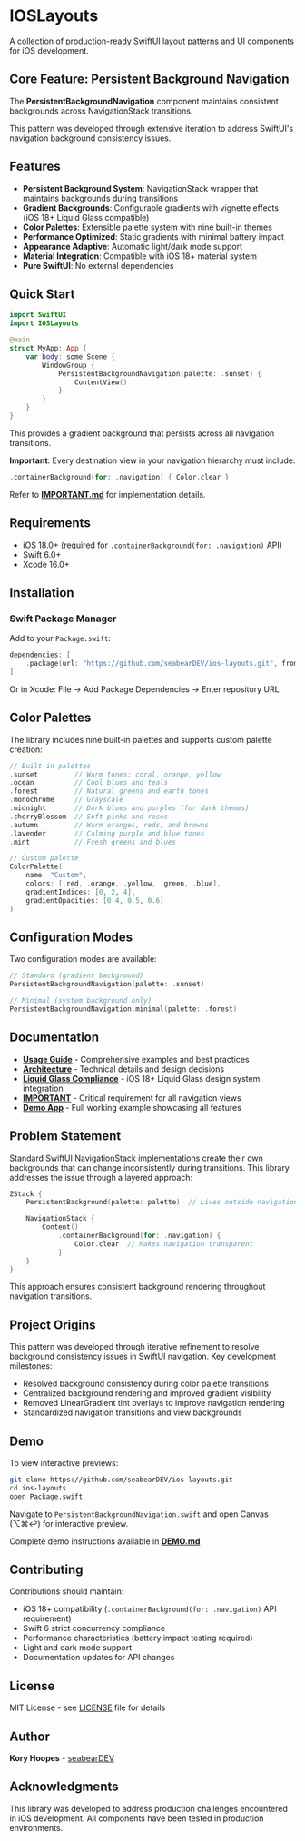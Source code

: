 # IOSLayouts

A collection of production-ready SwiftUI layout patterns and UI components for iOS development.

## Core Feature: Persistent Background Navigation

The **PersistentBackgroundNavigation** component maintains consistent backgrounds across NavigationStack transitions.

This pattern was developed through extensive iteration to address SwiftUI's navigation background consistency issues.

## Features

- **Persistent Background System**: NavigationStack wrapper that maintains backgrounds during transitions
- **Gradient Backgrounds**: Configurable gradients with vignette effects (iOS 18+ Liquid Glass compatible)
- **Color Palettes**: Extensible palette system with nine built-in themes
- **Performance Optimized**: Static gradients with minimal battery impact
- **Appearance Adaptive**: Automatic light/dark mode support
- **Material Integration**: Compatible with iOS 18+ material system
- **Pure SwiftUI**: No external dependencies

## Quick Start

```swift
import SwiftUI
import IOSLayouts

@main
struct MyApp: App {
    var body: some Scene {
        WindowGroup {
            PersistentBackgroundNavigation(palette: .sunset) {
                ContentView()
            }
        }
    }
}
```

This provides a gradient background that persists across all navigation transitions.

**Important**: Every destination view in your navigation hierarchy must include:
```swift
.containerBackground(for: .navigation) { Color.clear }
```

Refer to **[IMPORTANT.md](IMPORTANT.md)** for implementation details.

## Requirements

- iOS 18.0+ (required for `.containerBackground(for: .navigation)` API)
- Swift 6.0+
- Xcode 16.0+

## Installation

### Swift Package Manager

Add to your `Package.swift`:

```swift
dependencies: [
    .package(url: "https://github.com/seabearDEV/ios-layouts.git", from: "1.0.0")
]
```

Or in Xcode: File → Add Package Dependencies → Enter repository URL

## Color Palettes

The library includes nine built-in palettes and supports custom palette creation:

```swift
// Built-in palettes
.sunset         // Warm tones: coral, orange, yellow
.ocean          // Cool blues and teals
.forest         // Natural greens and earth tones
.monochrome     // Grayscale
.midnight       // Dark blues and purples (for dark themes)
.cherryBlossom  // Soft pinks and roses
.autumn         // Warm oranges, reds, and browns
.lavender       // Calming purple and blue tones
.mint           // Fresh greens and blues

// Custom palette
ColorPalette(
    name: "Custom",
    colors: [.red, .orange, .yellow, .green, .blue],
    gradientIndices: [0, 2, 4],
    gradientOpacities: [0.4, 0.5, 0.6]
)
```

## Configuration Modes

Two configuration modes are available:

```swift
// Standard (gradient background)
PersistentBackgroundNavigation(palette: .sunset)

// Minimal (system background only)
PersistentBackgroundNavigation.minimal(palette: .forest)
```

## Documentation

- **[Usage Guide](USAGE.md)** - Comprehensive examples and best practices
- **[Architecture](ARCHITECTURE.md)** - Technical details and design decisions
- **[Liquid Glass Compliance](LIQUID_GLASS.md)** - iOS 18+ Liquid Glass design system integration
- **[IMPORTANT](IMPORTANT.md)** - Critical requirement for all navigation views
- **[Demo App](Sources/Demo/)** - Full working example showcasing all features

## Problem Statement

Standard SwiftUI NavigationStack implementations create their own backgrounds that can change inconsistently during transitions. This library addresses the issue through a layered approach:

```swift
ZStack {
    PersistentBackground(palette: palette)  // Lives outside navigation lifecycle

    NavigationStack {
        Content()
            .containerBackground(for: .navigation) {
                Color.clear  // Makes navigation transparent
            }
    }
}
```

This approach ensures consistent background rendering throughout navigation transitions.

## Project Origins

This pattern was developed through iterative refinement to resolve background consistency issues in SwiftUI navigation. Key development milestones:

- Resolved background consistency during color palette transitions
- Centralized background rendering and improved gradient visibility
- Removed LinearGradient tint overlays to improve navigation rendering
- Standardized navigation transitions and view backgrounds

## Demo

To view interactive previews:

```bash
git clone https://github.com/seabearDEV/ios-layouts.git
cd ios-layouts
open Package.swift
```

Navigate to `PersistentBackgroundNavigation.swift` and open Canvas (⌥⌘↩) for interactive preview.

Complete demo instructions available in **[DEMO.md](DEMO.md)**

## Contributing

Contributions should maintain:

- iOS 18+ compatibility (`.containerBackground(for: .navigation)` API requirement)
- Swift 6 strict concurrency compliance
- Performance characteristics (battery impact testing required)
- Light and dark mode support
- Documentation updates for API changes

## License

MIT License - see [LICENSE](LICENSE) file for details

## Author

**Kory Hoopes** - [seabearDEV](https://github.com/seabearDEV)

## Acknowledgments

This library was developed to address production challenges encountered in iOS development. All components have been tested in production environments.
